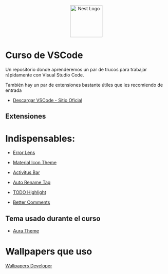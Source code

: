 <p align="center">
  <a href="https://fernando-herrera.com/" target="blank"><img src="https://devtalles.com/images/vscode.png" width="100" alt="Nest Logo" /></a>
</p>

# Curso de VSCode
Un repositorio donde aprenderemos un par de trucos para trabajar rápidamente con Visual Studio Code.

También hay un par de extensiones bastante útiles que les recomiendo de entrada

* [Descargar VSCode - Sitio Oficial](https://code.visualstudio.com/)  

## Extensiones

# Indispensables:

* [Error Lens](https://marketplace.visualstudio.com/items?itemName=usernamehw.errorlens)


* [Material Icon Theme](https://marketplace.visualstudio.com/items?itemName=PKief.material-icon-theme)

* [Activitus Bar](https://marketplace.visualstudio.com/items?itemName=Gruntfuggly.activitusbar)

* [Auto Rename Tag](https://marketplace.visualstudio.com/items?itemName=formulahendry.auto-rename-tag)

* [TODO Highlight](https://marketplace.visualstudio.com/items?itemName=wayou.vscode-todo-highlight)

* [Better Comments](https://marketplace.visualstudio.com/items?itemName=aaron-bond.better-comments)


## Tema usado durante el curso

* [Aura Theme](https://marketplace.visualstudio.com/items?itemName=DaltonMenezes.aura-theme)


# Wallpapers que uso
[Wallpapers Developer](https://drive.google.com/drive/folders/1ItU8rbSGJjnh2USOBGwaCo9nYKifPJ6m?usp=sharing)
